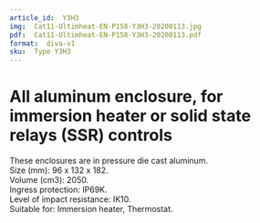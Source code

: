 ```yaml
---
article_id:  Y3H3
img:  Cat11-Ultimheat-EN-P158-Y3H3-20200113.jpg
pdf:  Cat11-Ultimheat-EN-P158-Y3H3-20200113.pdf
format:  diva-v1
sku:  Type Y3H3
---
```


# All aluminum enclosure, for immersion heater or solid state relays (SSR) controls 

These enclosures are in pressure die cast aluminum.  
Size (mm): 96 x 132 x 182.  
Volume (cm3): 2050.  
Ingress protection: IP69K.  
Level of impact resistance: IK10.  
Suitable for: Immersion heater, Thermostat.  

